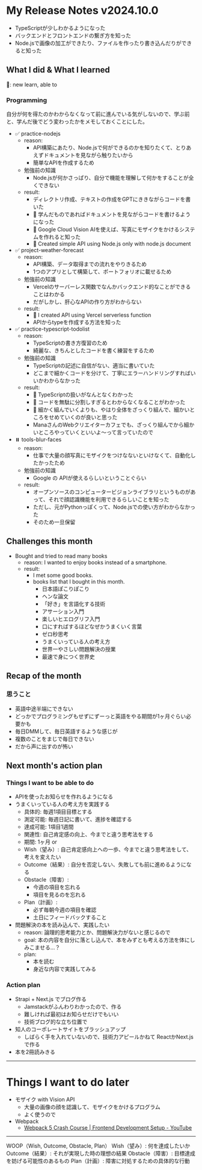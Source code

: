 # My Release Notes v2024.10.0

- TypeScriptが少しわかるようになった
- バックエンドとフロントエンドの繋ぎ方を知った
- Node.jsで画像の加工ができたり、ファイルを作ったり書き込んだりができると知った

## What I did & What I learned 

🌸: new learn, able to

### Programming

自分が何を得たのかわからなくなって前に進んでいる気がしないので、学ぶ前と、学んだ後でどう変わったかをメモしておくことにした。

- ✅ practice-nodejs
  - reason:
    - API構築にあたり、Node.jsで何ができるのかを知りたくて、とりあえずドキュメントを見ながら触りたいから
    - 簡単なAPIを作成するため
  - 勉強前の知識
    - Node.jsが何かさっぱり、自分で機能を理解して何かをすることが全くできない
  - result:
    - ディレクトリ作成、テキストの作成をGPTにききながらコードを書いた
    - 🌸 学んだものであればドキュメントを見ながらコードを書けるようになった
    - 🌸 Google Cloud Vision AIを使えば、写真にモザイクをかけるシステムを作れると知った
    - 🌸 Created simple API using Node.js only with node.js document
- ✅ project-weather-forecast
  - reason:
    - API構築、データ取得までの流れをやりきるため
    - 1つのアプリとして構築して、ポートフォリオに載せるため
  - 勉強前の知識
    - Vercelのサーバーレス関数でなんかバックエンド的なことができることはわかる
    - だがしかし、肝心なAPIの作り方がわからない
  - result:
    - 🌸 I created API using Vercel serverless function
    - APIからtypeを作成する方法を知った
- ✅ practice-typescript-todolist
  - reason:
    - TypeScriptの書き方復習のため
    - 綺麗な、きちんとしたコードを書く練習をするため
  - 勉強前の知識
    - TypeScriptの記述に自信がない、適当に書いていた
    - どこまで細かくコードを分けて、丁寧にエラーハンドリングすればいいかわからなかった
  - result:
    - 🌸 TypeScriptの扱いがなんとなくわかった
    - 🌸 コードを無駄に分割しすぎるとわからなくなることがわかった
    - 🌸 細かく組んでいくよりも、やはり全体をざっくり組んで、細かいところをせめていくのが良いと思った
    - ManaさんのWebクリエイターカフェでも、ざっくり組んでから細かいところやっていくといいよ〜って言っていたので
- ⏸️ tools-blur-faces
  - reason:
    - 仕事で大量の顔写真にモザイクをつけなないといけなくて、自動化したかったため
  - 勉強前の知識
    - Google の APIが使えるらしいということぐらい
  - result:
    - オープンソースのコンピュータービジョンライブラリというものがあって、それで顔認識機能を利用できるらしいことを知った
    - ただし、元がPythonっぽくって、Node.jsでの使い方がわからなかった
    - そのため一旦保留

## Challenges this month

- Bought and tried to read many books
  - reason: I wanted to enjoy books instead of a smartphone.
  - result:
    - I met some good books.
    - books list that I bought in this month.
      - 日本語ぽこりぽこり
      - ヘンな論文
      - 「好き」を言語化する技術
      - アサーション入門
      - 楽しいヒエログリフ入門
      - 口にすればするほどなぜかうまくいく言葉
      - ゼロ秒思考
      - うまくいっている人の考え方
      - 世界一やさしい問題解決の授業
      - 最速で身につく世界史

## Recap of the month

### 思うこと

- 英語中途半端にできない
- どっかでプログラミングもせずにずーっと英語をやる期間が1ヶ月ぐらい必要かも
- 毎日DMMして、毎日英語するような感じが
- 複数のことをまじで毎日できない
- だから声に出すのが怖い

## Next month's action plan

### Things I want to be able to do

- APIを使ったお知らせを作れるようになる
- うまくいっている人の考え方を実践する
  - 具体的: 毎週1項目目標とする
  - 測定可能: 毎週日記に書いて、進捗を確認する
  - 達成可能: 1項目1週間
  - 関連性: 自己肯定感の向上、今までと違う思考法をする
  - 期間: 1ヶ月
  or
  - Wish（望み）: 自己肯定感向上への一歩、今までと違う思考法をして、考えを変えたい
  - Outcome（結果）: 自分を否定しない、失敗しても前に進めるようになる
  - Obstacle（障害）:
    - 今週の項目を忘れる
    - 項目を見るのを忘れる
  - Plan（計画）:
    - 必ず毎朝今週の項目を確認
    - 土日にフィードバックすること
- 問題解決の本を読み込んで、実践したい
  - reason: 論理的思考能力とか、問題解決力がないと感じるので
  - goal: 本の内容を自分に落とし込んで、本をみずとも考える方法を体にしみこませる...？
  - plan:
    - 本を読む
    - 身近な内容で実践してみる

### Action plan

- Strapi + Next.js でブログ作る
  - Jamstackがふんわりわかったので、作る
  - 難しければ最初はお知らせだけでもいい
  - 技術ブログ的な立ち位置で
- 知人のコーポレートサイトをブラッシュアップ
  - しばらく手を入れていないので、技術力アピールかねて ReactかNext.jsで作る
- 本を2冊読みきる

---

# Things I want to do later

- モザイク with Vision API
  - 大量の画像の顔を認識して、モザイクをかけるプログラム
  - よく使うので
- Webpack
  - [Webpack 5 Crash Course | Frontend Development Setup - YouTube](https://www.youtube.com/watch?v=IZGNcSuwBZs&t=370s)

---

WOOP（Wish, Outcome, Obstacle, Plan）
Wish（望み）: 何を達成したいか
Outcome（結果）: それが実現した時の理想の結果
Obstacle（障害）: 目標達成を妨げる可能性のあるもの
Plan（計画）: 障害に対処するための具体的な行動